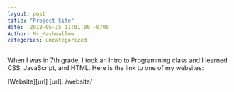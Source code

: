 ```yaml
---
layout: post
title: "Project Site"
date:  2018-05-15 11:01:00 -0700 
Author: Mr_Mashmallow
categories: uncategorized
---
```


When I was in 7th grade, I took an Intro to Programming class and I learned CSS, JavaScript, and HTML. 
Here is the link to one of my websites:

[Website][url]
[url]: /website/
